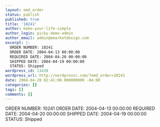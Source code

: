 ```yaml
---
layout: emd_order
status: publish
published: true
title: '10241'
author: make-your-life-simple
author_login: picky-demo-admin
author_email: admin@emarketdesign.com
excerpt: |-
  ORDER NUMBER: 10241
  ORDER DATE: 2004-04-13 00:00:00
  REQUIRED DATE: 2004-04-20 00:00:00
  SHIPPED DATE: 2004-04-19 00:00:00
  STATUS: Shipped
wordpress_id: 11438
wordpress_url: http://wordpressc.com/?emd_order=10241
date: 2004-04-20 02:41:00.000000000 -04:00
categories: []
tags: []
comments: []
---
```

ORDER NUMBER: 10241
ORDER DATE: 2004-04-13 00:00:00
REQUIRED DATE: 2004-04-20 00:00:00
SHIPPED DATE: 2004-04-19 00:00:00
STATUS: Shipped

